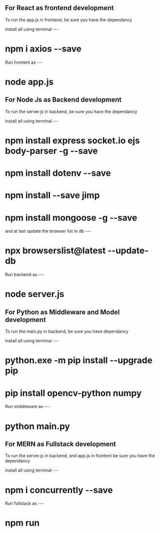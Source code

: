 ## For React as frontend development
To run the app.js in frontend, be sure you have the dependancy

install all using terminal ---
# npm i axios --save

Run frontent as ---
# node app.js

## For Node Js as Backend development
To run the server.js in backend, be sure you have the dependancy

install all using terminal ---
# npm install express socket.io ejs body-parser -g --save      
# npm install dotenv --save
# npm install --save jimp
# npm install mongoose -g --save

and at last update the browser list in db ---
# npx browserslist@latest --update-db

Run backend as ---
# node server.js

## For Python as Middleware and Model development
To run the main.py in backend, be sure you have dependancy

install all using terminal ---
# python.exe -m pip install --upgrade pip
# pip install opencv-python numpy

Run middleware as ---
# python main.py

## For MERN as Fullstack development
To run the server.js in backend, and app.js in frontent be sure you have the dependancy

install all using terminal ---
# npm i concurrently --save

Run fullstack as ---
# npm run